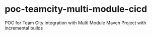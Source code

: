 # poc-teamcity-multi-module-cicd
POC for Team City integration with Multi Module Maven Project with incremental builds
